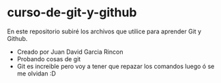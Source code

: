 # curso-de-git-y-github
En este repositorio subiré los archivos que utilice para aprender Git y Github. 
* Creado por Juan David Garcia Rincon
* Probando cosas de git
* Git es increible pero voy a tener que repazar los comandos luego ó se me olvidan :D